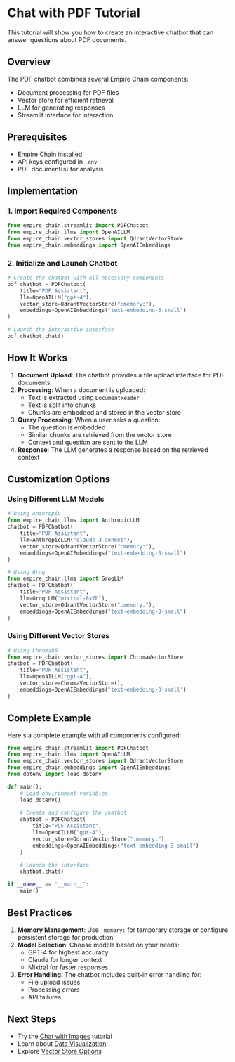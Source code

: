 # Chat with PDF Tutorial

This tutorial will show you how to create an interactive chatbot that can answer questions about PDF documents.

## Overview

The PDF chatbot combines several Empire Chain components:
- Document processing for PDF files
- Vector store for efficient retrieval
- LLM for generating responses
- Streamlit interface for interaction

## Prerequisites

- Empire Chain installed
- API keys configured in `.env`
- PDF document(s) for analysis

## Implementation

### 1. Import Required Components

```python
from empire_chain.streamlit import PDFChatbot
from empire_chain.llms import OpenAILLM
from empire_chain.vector_stores import QdrantVectorStore
from empire_chain.embeddings import OpenAIEmbeddings
```

### 2. Initialize and Launch Chatbot

```python
# Create the chatbot with all necessary components
pdf_chatbot = PDFChatbot(
    title="PDF Assistant",
    llm=OpenAILLM("gpt-4"),
    vector_store=QdrantVectorStore(":memory:"),
    embeddings=OpenAIEmbeddings("text-embedding-3-small")
)

# Launch the interactive interface
pdf_chatbot.chat()
```

## How It Works

1. **Document Upload**: The chatbot provides a file upload interface for PDF documents
2. **Processing**: When a document is uploaded:
   - Text is extracted using `DocumentReader`
   - Text is split into chunks
   - Chunks are embedded and stored in the vector store
3. **Query Processing**: When a user asks a question:
   - The question is embedded
   - Similar chunks are retrieved from the vector store
   - Context and question are sent to the LLM
4. **Response**: The LLM generates a response based on the retrieved context

## Customization Options

### Using Different LLM Models

```python
# Using Anthropic
from empire_chain.llms import AnthropicLLM
chatbot = PDFChatbot(
    title="PDF Assistant",
    llm=AnthropicLLM("claude-3-sonnet"),
    vector_store=QdrantVectorStore(":memory:"),
    embeddings=OpenAIEmbeddings("text-embedding-3-small")
)

# Using Groq
from empire_chain.llms import GroqLLM
chatbot = PDFChatbot(
    title="PDF Assistant",
    llm=GroqLLM("mixtral-8x7b"),
    vector_store=QdrantVectorStore(":memory:"),
    embeddings=OpenAIEmbeddings("text-embedding-3-small")
)
```

### Using Different Vector Stores

```python
# Using ChromaDB
from empire_chain.vector_stores import ChromaVectorStore
chatbot = PDFChatbot(
    title="PDF Assistant",
    llm=OpenAILLM("gpt-4"),
    vector_store=ChromaVectorStore(),
    embeddings=OpenAIEmbeddings("text-embedding-3-small")
)
```

## Complete Example

Here's a complete example with all components configured:

```python
from empire_chain.streamlit import PDFChatbot
from empire_chain.llms import OpenAILLM
from empire_chain.vector_stores import QdrantVectorStore
from empire_chain.embeddings import OpenAIEmbeddings
from dotenv import load_dotenv

def main():
    # Load environment variables
    load_dotenv()
    
    # Create and configure the chatbot
    chatbot = PDFChatbot(
        title="PDF Assistant",
        llm=OpenAILLM("gpt-4"),
        vector_store=QdrantVectorStore(":memory:"),
        embeddings=OpenAIEmbeddings("text-embedding-3-small")
    )
    
    # Launch the interface
    chatbot.chat()

if __name__ == "__main__":
    main()
```

## Best Practices

1. **Memory Management**: Use `:memory:` for temporary storage or configure persistent storage for production
2. **Model Selection**: Choose models based on your needs:
   - GPT-4 for highest accuracy
   - Claude for longer context
   - Mixtral for faster responses
3. **Error Handling**: The chatbot includes built-in error handling for:
   - File upload issues
   - Processing errors
   - API failures

## Next Steps

- Try the [Chat with Images](chat-with-images.md) tutorial
- Learn about [Data Visualization](visualize_data.md)
- Explore [Vector Store Options](../user-guide/vector-stores.md) 